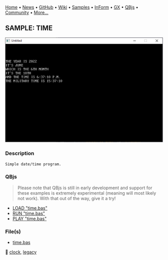[Home](https://qb64.com) • [News](../../news.md) • [GitHub](https://github.com/QB64Official/qb64) • [Wiki](https://github.com/QB64Official/qb64/wiki) • [Samples](../../samples.md) • [InForm](../../inform.md) • [GX](../../gx.md) • [QBjs](../../qbjs.md) • [Community](../../community.md) • [More...](../../more.md)

## SAMPLE: TIME

![screenshot.png](img/screenshot.png)

### Description

```text
Simple date/time program.
```

### QBjs

> Please note that QBjs is still in early development and support for these examples is extremely experimental (meaning will most likely not work). With that out of the way, give it a try!

* [LOAD "time.bas"](https://v6p9d9t4.ssl.hwcdn.net/html/6022890/index.html?src=https://qb64.com/samples/time/src/time.bas)
* [RUN "time.bas"](https://v6p9d9t4.ssl.hwcdn.net/html/6022890/index.html?mode=auto&src=https://qb64.com/samples/time/src/time.bas)
* [PLAY "time.bas"](https://v6p9d9t4.ssl.hwcdn.net/html/6022890/index.html?mode=play&src=https://qb64.com/samples/time/src/time.bas)

### File(s)

* [time.bas](src/time.bas)

🔗 [clock](../clock.md), [legacy](../legacy.md)
